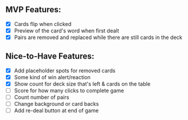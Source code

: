 ## MVP Features:
- [x] Cards flip when clicked
- [x] Preview of the card's word when first dealt
- [x] Pairs are removed and replaced while there are still cards in the deck

## Nice-to-Have Features:
- [x] Add placeholder spots for removed cards
- [x] Some kind of win alert/reaction
- [x] Show count for deck size that's left & cards on the table
- [ ] Score for how many clicks to complete game
- [ ] Count number of pairs
- [ ] Change background or card backs
- [ ] Add re-deal button at end of game

